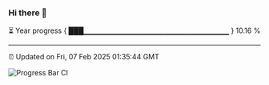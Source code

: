 ### Hi there 👋

⏳ Year progress { ███▁▁▁▁▁▁▁▁▁▁▁▁▁▁▁▁▁▁▁▁▁▁▁▁▁▁▁ } 10.16 %

---

⏰ Updated on Fri, 07 Feb 2025 01:35:44 GMT

![Progress Bar CI](https://github.com/liununu/liununu/workflows/Progress%20Bar%20CI/badge.svg)
